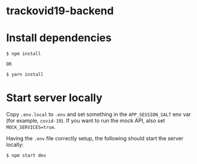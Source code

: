 # trackovid19-backend

# Install dependencies

```
$ npm install

OR

$ yarn install
```

# Start server locally

Copy `.env.local` to `.env` and set something in the `APP_SESSION_SALT` env var
(for example, `covid-19`). If you want to run the mock API, also set
`MOCK_SERVICES=true`.

Having the `.env` file correctly setup, the following should start the server
locally:

```
$ npm start dev
```
